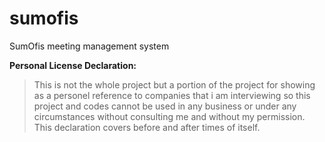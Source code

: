 # sumofis
SumOfis meeting management system

**Personal License Declaration:**
> This is not the whole project but a portion of the project for showing as a personel reference to companies that i am interviewing so this project and codes cannot be used in any business or under any circumstances without consulting me and without my permission. This declaration covers before and after times of itself.

